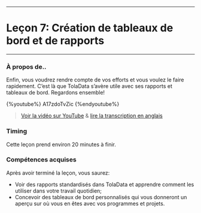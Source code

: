 ****
# Leçon 7: Création de tableaux de bord et de rapports
---

### À propos de..

Enfin, vous voudrez rendre compte de vos efforts et vous voulez le faire rapidement. C’est là que TolaData s’avère utile avec ses rapports et tableaux de bord. Regardons ensemble!  

{%youtube%} A17zdoTvZic {%endyoutube%}  
> [Voir la vidéo sur YouTube](https://www.youtube.com/embed/A17zdoTvZic?rel=0) & [lire la transcription en anglais](https://docs.google.com/document/d/1DCaeMviBwSO5hGSfeh6Y9McPI6D1dzxJyDs5kKa4wug/edit#heading=h.oyupqu1sr4vs)

### Timing

Cette leçon prend environ 20 minutes à finir.

### Compétences acquises

Après avoir terminé la leçon, vous saurez:

* Voir des rapports standardisés dans TolaData et apprendre comment les utiliser dans votre travail quotidien;
* Concevoir des tableaux de bord personnalisés qui vous donneront un aperçu sur où vous en êtes avec vos programmes et projets. 



